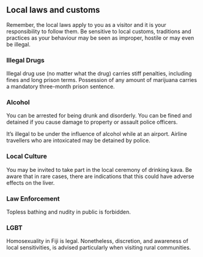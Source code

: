 ## Local laws and customs

Remember, the local laws apply to you as a visitor and it is your responsibility to follow them. Be sensitive to local customs, traditions and practices as your behaviour may be seen as improper, hostile or may even be illegal.

### **Illegal Drugs**

Illegal drug use (no matter what the drug) carries stiff penalties, including fines and long prison terms. Possession of any amount of marijuana carries a mandatory three-month prison sentence.

### **Alcohol**

You can be arrested for being drunk and disorderly. You can be fined and detained if you cause damage to property or assault police officers.

It’s illegal to be under the influence of alcohol while at an airport. Airline travellers who are intoxicated may be detained by police.

### **Local Culture**

You may be invited to take part in the local ceremony of drinking kava. Be aware that in rare cases, there are indications that this could have adverse effects on the liver.

### **Law Enforcement**

Topless bathing and nudity in public is forbidden.

### **LGBT**

Homosexuality in Fiji is legal. Nonetheless, discretion, and awareness of local sensitivities, is advised particularly when visiting rural communities.